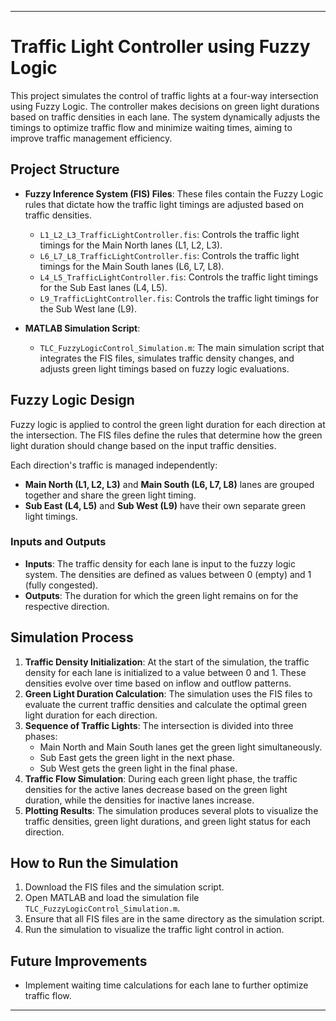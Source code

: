 
---

# Traffic Light Controller using Fuzzy Logic

This project simulates the control of traffic lights at a four-way intersection using Fuzzy Logic. The controller makes decisions on green light durations based on traffic densities in each lane. The system dynamically adjusts the timings to optimize traffic flow and minimize waiting times, aiming to improve traffic management efficiency.

## Project Structure

- **Fuzzy Inference System (FIS) Files**: These files contain the Fuzzy Logic rules that dictate how the traffic light timings are adjusted based on traffic densities.
  - `L1_L2_L3_TrafficLightController.fis`: Controls the traffic light timings for the Main North lanes (L1, L2, L3).
  - `L6_L7_L8_TrafficLightController.fis`: Controls the traffic light timings for the Main South lanes (L6, L7, L8).
  - `L4_L5_TrafficLightController.fis`: Controls the traffic light timings for the Sub East lanes (L4, L5).
  - `L9_TrafficLightController.fis`: Controls the traffic light timings for the Sub West lane (L9).

- **MATLAB Simulation Script**: 
  - `TLC_FuzzyLogicControl_Simulation.m`: The main simulation script that integrates the FIS files, simulates traffic density changes, and adjusts green light timings based on fuzzy logic evaluations.

## Fuzzy Logic Design

Fuzzy logic is applied to control the green light duration for each direction at the intersection. The FIS files define the rules that determine how the green light duration should change based on the input traffic densities.

Each direction's traffic is managed independently:
- **Main North (L1, L2, L3)** and **Main South (L6, L7, L8)** lanes are grouped together and share the green light timing.
- **Sub East (L4, L5)** and **Sub West (L9)** have their own separate green light timings.

### Inputs and Outputs
- **Inputs**: The traffic density for each lane is input to the fuzzy logic system. The densities are defined as values between 0 (empty) and 1 (fully congested).
- **Outputs**: The duration for which the green light remains on for the respective direction.

## Simulation Process

1. **Traffic Density Initialization**: At the start of the simulation, the traffic density for each lane is initialized to a value between 0 and 1. These densities evolve over time based on inflow and outflow patterns.
2. **Green Light Duration Calculation**: The simulation uses the FIS files to evaluate the current traffic densities and calculate the optimal green light duration for each direction.
3. **Sequence of Traffic Lights**: The intersection is divided into three phases:
   - Main North and Main South lanes get the green light simultaneously.
   - Sub East gets the green light in the next phase.
   - Sub West gets the green light in the final phase.
4. **Traffic Flow Simulation**: During each green light phase, the traffic densities for the active lanes decrease based on the green light duration, while the densities for inactive lanes increase.
5. **Plotting Results**: The simulation produces several plots to visualize the traffic densities, green light durations, and green light status for each direction.

## How to Run the Simulation

1. Download the FIS files and the simulation script.
2. Open MATLAB and load the simulation file `TLC_FuzzyLogicControl_Simulation.m`.
3. Ensure that all FIS files are in the same directory as the simulation script.
4. Run the simulation to visualize the traffic light control in action.

## Future Improvements

- Implement waiting time calculations for each lane to further optimize traffic flow.
  
---
